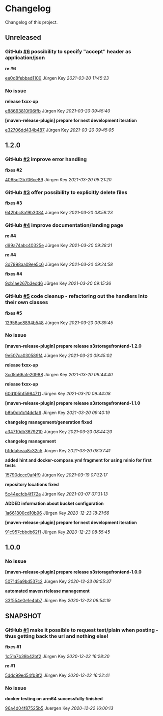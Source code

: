 # Changelog

Changelog of this project.


## Unreleased
    
        
            
### GitHub [#6](https://github.com/elbosso/s3storagefrontend/issues/6) possibility to specify &quot;accept&quot; header as application/json
            
            
        
        

        
**re #6**

            

[ee0d8febbad1100](https://github.com/elbosso/s3storagefrontend/commit/ee0d8febbad1100) Jürgen Key *2021-03-20 11:45:23*

  

 
        
        
### No issue
        

        
**release fxxx-up**

            

[e88693810f06ffb](https://github.com/elbosso/s3storagefrontend/commit/e88693810f06ffb) Jürgen Key *2021-03-20 09:45:40*

  
**[maven-release-plugin] prepare for next development iteration**

            

[e32706dd434b487](https://github.com/elbosso/s3storagefrontend/commit/e32706dd434b487) Jürgen Key *2021-03-20 09:45:05*

  

 

## 1.2.0
    
        
            
### GitHub [#2](https://github.com/elbosso/s3storagefrontend/issues/2) improve error handling
            
            
        
        

        
**fixes #2**

            

[4065cf2b706ce89](https://github.com/elbosso/s3storagefrontend/commit/4065cf2b706ce89) Jürgen Key *2021-03-20 08:21:20*

  

 
        
            
### GitHub [#3](https://github.com/elbosso/s3storagefrontend/issues/3) offer possibility to explicitly delete files
            
            
        
        

        
**fixes #3**

            

[642bbc8a19b3084](https://github.com/elbosso/s3storagefrontend/commit/642bbc8a19b3084) Jürgen Key *2021-03-20 08:59:23*

  

 
        
            
### GitHub [#4](https://github.com/elbosso/s3storagefrontend/issues/4) improve documentation/landing page
            
            
        
        

        
**re #4**

            

[d99a74abc40325e](https://github.com/elbosso/s3storagefrontend/commit/d99a74abc40325e) Jürgen Key *2021-03-20 09:28:21*

  
**re #4**

            

[3d7998aa09ee5c6](https://github.com/elbosso/s3storagefrontend/commit/3d7998aa09ee5c6) Jürgen Key *2021-03-20 09:24:58*

  
**fixes #4**

            

[9cb1ae267b3edd6](https://github.com/elbosso/s3storagefrontend/commit/9cb1ae267b3edd6) Jürgen Key *2021-03-20 09:15:36*

  

 
        
            
### GitHub [#5](https://github.com/elbosso/s3storagefrontend/issues/5) code cleanup - refactoring out the handlers into their own classes
            
            
        
        

        
**fixes #5**

            

[12958ae8894b548](https://github.com/elbosso/s3storagefrontend/commit/12958ae8894b548) Jürgen Key *2021-03-20 09:39:45*

  

 
        
        
### No issue
        

        
**[maven-release-plugin] prepare release s3storagefrontend-1.2.0**

            

[9e507ca030589f4](https://github.com/elbosso/s3storagefrontend/commit/9e507ca030589f4) Jürgen Key *2021-03-20 09:45:02*

  
**release fxxx-up**

            

[3cd5b66afe20988](https://github.com/elbosso/s3storagefrontend/commit/3cd5b66afe20988) Jürgen Key *2021-03-20 09:44:40*

  
**release fxxx-up**

            

[60d105bf5984711](https://github.com/elbosso/s3storagefrontend/commit/60d105bf5984711) Jürgen Key *2021-03-20 09:44:08*

  
**[maven-release-plugin] prepare release s3storagefrontend-1.1.0**

            

[b8b0db1c14dc1a6](https://github.com/elbosso/s3storagefrontend/commit/b8b0db1c14dc1a6) Jürgen Key *2021-03-20 09:40:19*

  
**changelog management/generation fixed**

            

[a34710db3679210](https://github.com/elbosso/s3storagefrontend/commit/a34710db3679210) Jürgen Key *2021-03-20 08:44:20*

  
**changelog management**

            

[b1dda5eaa8c32c5](https://github.com/elbosso/s3storagefrontend/commit/b1dda5eaa8c32c5) Jürgen Key *2021-03-20 08:37:41*

  
**added hint and docker-compose.yml fragment for using minio for first tests**

            

[15790dccc9af4f9](https://github.com/elbosso/s3storagefrontend/commit/15790dccc9af4f9) Jürgen Key *2021-03-19 07:32:17*

  
**repository locations fixed**

            

[5c44ecfcb4f172a](https://github.com/elbosso/s3storagefrontend/commit/5c44ecfcb4f172a) Jürgen Key *2021-03-07 07:31:13*

  
**ADDED information about bucket configuration**

            

[1a661800cd10b96](https://github.com/elbosso/s3storagefrontend/commit/1a661800cd10b96) Jürgen Key *2020-12-23 18:21:56*

  
**[maven-release-plugin] prepare for next development iteration**

            

[91c957cbbdb62f1](https://github.com/elbosso/s3storagefrontend/commit/91c957cbbdb62f1) Jürgen Key *2020-12-23 08:55:45*

  

 

## 1.0.0
    
        
        
### No issue
        

        
**[maven-release-plugin] prepare release s3storagefrontend-1.0.0**

            

[5071d5a9bd537c2](https://github.com/elbosso/s3storagefrontend/commit/5071d5a9bd537c2) Jürgen Key *2020-12-23 08:55:37*

  
**automated maven rtelease management**

            

[33f554e0e1e4bb7](https://github.com/elbosso/s3storagefrontend/commit/33f554e0e1e4bb7) Jürgen Key *2020-12-23 08:54:19*

  

 

## SNAPSHOT
    
        
            
### GitHub [#1](https://github.com/elbosso/s3storagefrontend/issues/1) make it possible to request text/plain when posting - thus getting back the url and nothing else!
            
            
        
        

        
**fixes #1**

            

[1c51a7b38b42bf2](https://github.com/elbosso/s3storagefrontend/commit/1c51a7b38b42bf2) Jürgen Key *2020-12-22 16:28:20*

  
**re #1**

            

[5ddc99ed54fb8f2](https://github.com/elbosso/s3storagefrontend/commit/5ddc99ed54fb8f2) Jürgen Key *2020-12-22 16:22:41*

  

 
        
        
### No issue
        

        
**docker testing on arm64 successfully finished**

            

[96a4d04f87525b5](https://github.com/elbosso/s3storagefrontend/commit/96a4d04f87525b5) Juergen Key *2020-12-22 16:00:13*

  

 

